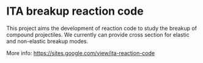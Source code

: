 # ITA breakup reaction code

This project aims the development of reaction code to study the breakup of compound projectiles. We currently can provide cross section for elastic and non-elastic breakup modes.

More info: https://sites.google.com/view/ita-reaction-code
